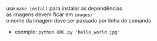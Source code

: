use `make install` para instalar as dependências  
as imagens devem ficar em `images/`  
o nome da imagem deve ser passado por linha de comando  
- exemplo: `python ORC.py 'hello_world.jpg'`  

